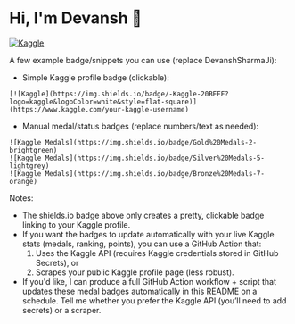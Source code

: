 # Hi, I'm Devansh 👋

[![Kaggle](https://img.shields.io/badge/-Kaggle-20BEFF?logo=kaggle&logoColor=white&style=flat-square)](https://www.kaggle.com/DevanshSharmaJi)

A few example badge/snippets you can use (replace DevanshSharmaJi):

- Simple Kaggle profile badge (clickable):
```
[![Kaggle](https://img.shields.io/badge/-Kaggle-20BEFF?logo=kaggle&logoColor=white&style=flat-square)](https://www.kaggle.com/your-kaggle-username)
```

- Manual medal/status badges (replace numbers/text as needed):
```
![Kaggle Medals](https://img.shields.io/badge/Gold%20Medals-2-brightgreen)
![Kaggle Medals](https://img.shields.io/badge/Silver%20Medals-5-lightgrey)
![Kaggle Medals](https://img.shields.io/badge/Bronze%20Medals-7-orange)
```

Notes:
- The shields.io badge above only creates a pretty, clickable badge linking to your Kaggle profile.
- If you want the badges to update automatically with your live Kaggle stats (medals, ranking, points), you can use a GitHub Action that:
  1. Uses the Kaggle API (requires Kaggle credentials stored in GitHub Secrets), or
  2. Scrapes your public Kaggle profile page (less robust).
- If you'd like, I can produce a full GitHub Action workflow + script that updates these medal badges automatically in this README on a schedule. Tell me whether you prefer the Kaggle API (you’ll need to add secrets) or a scraper.
